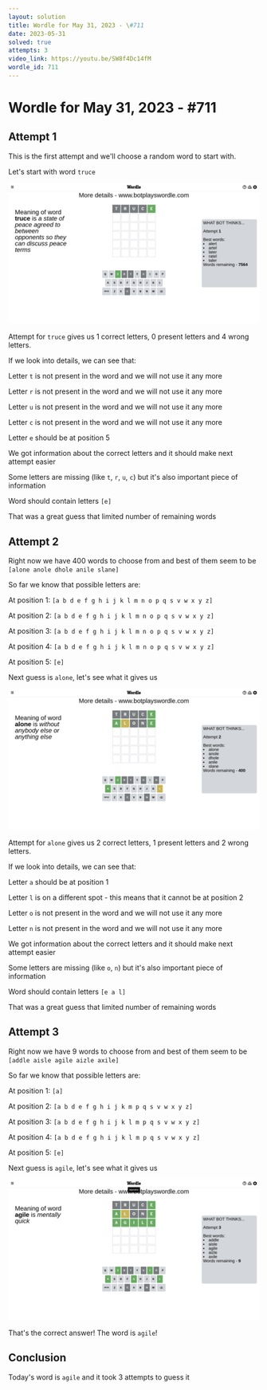 ```yaml
---
layout: solution
title: Wordle for May 31, 2023 - \#711
date: 2023-05-31
solved: true
attempts: 3
video_link: https://youtu.be/SW8f4Dc14fM
wordle_id: 711
---
```


# Wordle for May 31, 2023 - \#711

## Attempt 1

This is the first attempt and we'll choose a random word to start with.

Let's start with word `truce`

![Attempt 1](2023-05-31/attempt-1.png)

Attempt for `truce` gives us 1 correct letters, 0 present letters and 4 wrong letters.

If we look into details, we can see that:

Letter `t` is not present in the word and we will not use it any more

Letter `r` is not present in the word and we will not use it any more

Letter `u` is not present in the word and we will not use it any more

Letter `c` is not present in the word and we will not use it any more

Letter `e` should be at position 5

We got information about the correct letters and it should make next attempt easier

Some letters are missing (like `t`, `r`, `u`, `c`) but it's also important piece of information

Word should contain letters `[e]`

That was a great guess that limited number of remaining words



## Attempt 2

Right now we have 400 words to choose from and best of them seem to be `[alone anole dhole anile slane]`

So far we know that possible letters are:

At position 1: `[a b d e f g h i j k l m n o p q s v w x y z]`

At position 2: `[a b d e f g h i j k l m n o p q s v w x y z]`

At position 3: `[a b d e f g h i j k l m n o p q s v w x y z]`

At position 4: `[a b d e f g h i j k l m n o p q s v w x y z]`

At position 5: `[e]`

Next guess is `alone`, let's see what it gives us

![Attempt 2](2023-05-31/attempt-2.png)

Attempt for `alone` gives us 2 correct letters, 1 present letters and 2 wrong letters.

If we look into details, we can see that:

Letter `a` should be at position 1

Letter `l` is on a different spot - this means that it cannot be at position 2

Letter `o` is not present in the word and we will not use it any more

Letter `n` is not present in the word and we will not use it any more

We got information about the correct letters and it should make next attempt easier

Some letters are missing (like `o`, `n`) but it's also important piece of information

Word should contain letters `[e a l]`

That was a great guess that limited number of remaining words



## Attempt 3

Right now we have 9 words to choose from and best of them seem to be `[addle aisle agile aizle axile]`

So far we know that possible letters are:

At position 1: `[a]`

At position 2: `[a b d e f g h i j k m p q s v w x y z]`

At position 3: `[a b d e f g h i j k l m p q s v w x y z]`

At position 4: `[a b d e f g h i j k l m p q s v w x y z]`

At position 5: `[e]`

Next guess is `agile`, let's see what it gives us

![Attempt 3](2023-05-31/attempt-3.png)

That's the correct answer! The word is `agile`!

## Conclusion

Today's word is `agile` and it took 3 attempts to guess it

